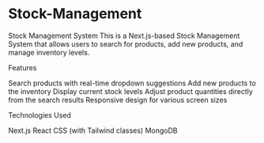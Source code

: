 # Stock-Management
Stock Management System
This is a Next.js-based Stock Management System that allows users to search for products, add new products, and manage inventory levels.

Features

Search products with real-time dropdown suggestions
Add new products to the inventory
Display current stock levels
Adjust product quantities directly from the search results
Responsive design for various screen sizes

Technologies Used

Next.js
React
CSS (with Tailwind classes)
MongoDB
